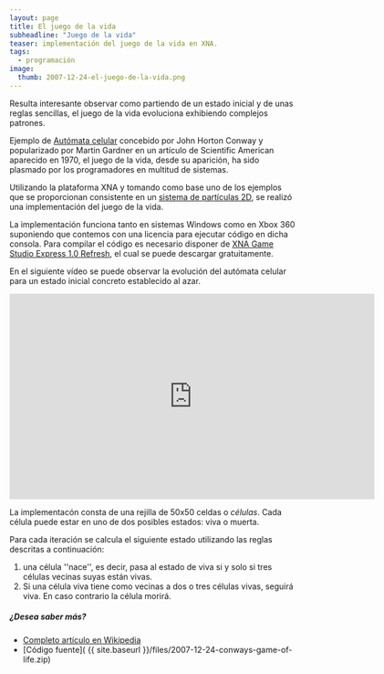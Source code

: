 ```yaml
---
layout: page
title: El juego de la vida
subheadline: "Juego de la vida"
teaser: implementación del juego de la vida en XNA.
tags:
  - programación
image:
  thumb: 2007-12-24-el-juego-de-la-vida.png
---
```


Resulta interesante observar como partiendo de un estado inicial y de unas reglas sencillas, el juego de la vida evoluciona exhibiendo complejos patrones.

Ejemplo de [Autómata celular](http://es.wikipedia.org/wiki/Aut%C3%B3mata_celular) concebido por John Horton Conway y popularizado por Martin Gardner en un art&iacute;culo de Scientific American aparecido en 1970, el juego de la vida, desde su aparición, ha sido plasmado por los programadores en multitud de sistemas.

Utilizando la plataforma XNA y tomando como base uno de los ejemplos que se proporcionan consistente en un [sistema de partículas 2D](http://creators.xna.com/Headlines/developmentaspx/archive/2007/01/01/Particle-Sample.aspx), se realizó una implementación del juego de la vida. 

La implementación funciona tanto en sistemas Windows como en Xbox 360 suponiendo que contemos con una licencia para ejecutar c&oacute;digo en dicha consola. Para compilar el código es necesario disponer de [XNA Game Studio Express 1.0 Refresh](http://creators.xna.com/Resources/Essentials.aspx), el cual se puede descargar gratuitamente.

En el siguiente vídeo se puede observar la evolución del autómata celular para un estado inicial concreto establecido al azar.

<div class="flex-video">
  <iframe id="ytplayer" type="text/html" width="640" height="360"
    src="https://www.youtube.com/embed/g36yhy3_EtI"
    frameborder="0"></iframe>
</div>

La implementacón consta de una rejilla de 50x50 celdas o _células_. Cada c&eacute;lula puede estar en uno de dos posibles estados: viva o muerta.

Para cada iteración se calcula el siguiente estado utilizando las reglas descritas a continuación:
1. una célula ''nace'', es decir, pasa al estado de viva si y solo si tres células vecinas suyas están vivas.
2. Si una célula viva tiene como vecinas a dos o tres células vivas, seguirá viva. En caso contrario la célula morirá.

##### ¿Desea saber más?
- [Completo artículo en Wikipedia](http://es.wikipedia.org/wiki/Juego_de_la_vida)
- [Código fuente]( {{ site.baseurl }}/files/2007-12-24-conways-game-of-life.zip)